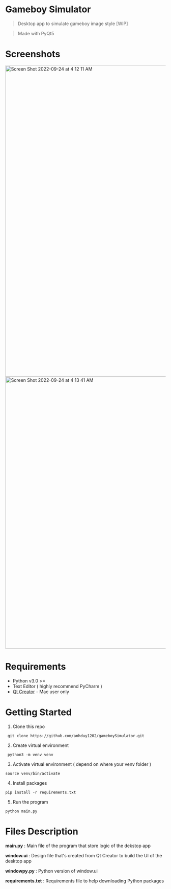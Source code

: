 # Gameboy Simulator
> Desktop app to simulate gameboy image style [WIP]

> Made with PyQt5

# Screenshots
<img width="974" alt="Screen Shot 2022-09-24 at 4 12 11 AM" src="https://user-images.githubusercontent.com/58461444/192094758-9e62e2ff-6f11-49c3-9fcb-f1ede5bf4ed3.png">

<img width="851" alt="Screen Shot 2022-09-24 at 4 13 41 AM" src="https://user-images.githubusercontent.com/58461444/192094796-b95f8ebb-616b-4aaa-a859-0d28097602b4.png">


# Requirements
* Python v3.0 >=
* Text Editor ( highly recommend PyCharm )
* [Qt Creator](https://www.qt.io/download) - Mac user only


# Getting Started
1. Clone this repo

``` git clone https://github.com/anhduy1202/gameboySimulator.git```

2. Create virtual environment 

``` python3 -m venv venv```

3. Activate virtual environment ( depend on where your venv folder )

``` source venv/bin/activate ```

4. Install packages

``` pip install -r requirements.txt ```

5. Run the program

``` python main.py ```

# Files Description

**main.py** : Main file of the program that store logic of the dekstop app

**window.ui** : Design file that's created from Qt Creator to build the UI of the desktop app

**windowpy.py** : Python version of window.ui

**requirements.txt** : Requirements file to help downloading Python packages
